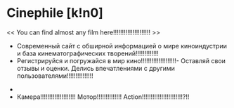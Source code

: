   # Сinephile [k!n0]
<< You can find almost any film here!!!!!!!!!!!!!!!!!!!!! >>

- Современный сайт с обширной информацией о мире киноиндустрии и база кинематографических творений!!!!!!!!!!!!!
- Регистрируйся и погружайся в мир кино!!!!!!!!!!!!!!!!!!!!- Оставляй свои отзывы и оценки. Делись впечатлениями с другими пользователями!!!!!!!!!!!!!!!
*
* Камера!!!!!!!!!!!!!!!!!!!! Мотор!!!!!!!!!!!!!! Action!!!!!!!!!!!!!!!!!!!!!!!?!!
